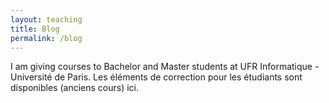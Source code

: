 ```yaml
---
layout: teaching
title: Blog
permalink: /blog
---
```


I am giving courses to Bachelor and Master students at UFR Informatique - Université de Paris.
Les éléments de correction pour les étudiants sont disponibles (anciens cours) ici.
